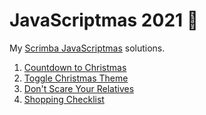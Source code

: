 # JavaScriptmas 2021 🎄
My [Scrimba JavaScriptmas](https://scrimba.com/learn/javascriptmas2021/) solutions.

1. [Countdown to Christmas](https://scrimba.com/scrim/co75849918fd7f129bb104eb7)
2. [Toggle Christmas Theme](https://scrimba.com/scrim/co8b749628b5f1da72c4d3f6e)
3. [Don't Scare Your Relatives](https://scrimba.com/scrim/co6d347108da525249385968d)
4. [Shopping Checklist](https://scrimba.com/scrim/cofbf47fd9ca36b76d3fbf3f2)
